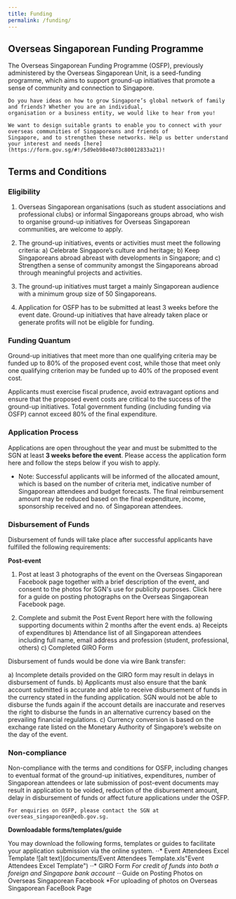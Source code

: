 ```yaml
---
title: Funding
permalink: /funding/
---
```

## Overseas Singaporean Funding Programme

The Overseas Singaporean Funding Programme (OSFP), previously administered by the Overseas Singaporean Unit, is a seed-funding programme, which aims to support ground-up initiatives that promote a sense of community and connection to Singapore.

    Do you have ideas on how to grow Singapore’s global network of family and friends? Whether you are an individual,
    organisation or a business entity, we would like to hear from you! 
    
    We want to design suitable grants to enable you to connect with your overseas communities of Singaporeans and friends of
    Singapore, and to strengthen these networks. Help us better understand your interest and needs [here]       (https://form.gov.sg/#!/5d9eb98e4073c80012833a21)!

## Terms and Conditions
### Eligibility

1.  Overseas Singaporean organisations (such as student associations and professional clubs) or informal Singaporeans groups
    abroad, who wish to organise ground-up initiatives for Overseas Singaporean communities, are welcome to apply.

2.	The ground-up initiatives, events or activities must meet the following criteria:
a)	Celebrate Singapore’s culture and heritage;
b)	Keep Singaporeans abroad abreast with developments in Singapore; and
c)	Strengthen a sense of community amongst the Singaporeans abroad through meaningful projects and activities.

3.	The ground-up initiatives must target a mainly Singaporean audience with a minimum group size of 50 Singaporeans.

4.	Application for OSFP has to be submitted at least 3 weeks before the event date. Ground-up initiatives that have already
    taken place or generate profits will not be eligible for funding.
    
### Funding Quantum

Ground-up initiatives that meet more than one qualifying criteria may be funded up to 80% of the proposed event cost,
while those that meet only one qualifying criterion may be funded up to 40% of the proposed event cost. 

Applicants must exercise fiscal prudence, avoid extravagant options and ensure that the proposed event costs are critical
to the success of the ground-up initiatives. Total government funding (including funding via OSFP) cannot exceed 80% of
the final expenditure.
    
### Application Process
    
Applications are open throughout the year and must be submitted to the SGN at least **3 weeks before the event**. Please       access the application form here and follow the steps below if you wish to apply. 
    
*   Note: Successful applicants will be informed of the allocated amount, which is based on the number of criteria met,
    indicative number of Singaporean attendees and budget forecasts. The final reimbursement amount may be reduced based on
    the final expenditure, income, sponsorship received and no. of Singaporean attendees.
    
### Disbursement of Funds

Disbursement of funds will take place after successful applicants have fulfilled the following requirements:

**Post-event**

1.	Post at least 3 photographs of the event on the Overseas Singaporean Facebook page together with a brief description of
    the event, and consent to the photos for SGN's use for publicity purposes. Click here for a guide on posting photographs
    on the Overseas Singaporean Facebook page.
    
2.	Complete and submit the Post Event Report here with the following supporting documents within 2 months after the event
    ends.
a)	Receipts of expenditures
b)	Attendance list of all Singaporean attendees including full name, email address and profession (student, professional,
    others)
c)	Completed GIRO Form

Disbursement of funds would be done via wire Bank transfer:

a)	Incomplete details provided on the GIRO form may result in delays in disbursement of funds.
b)	Applicants must also ensure that the bank account submitted is accurate and able to receive disbursement of funds in the
    currency stated in the funding application. SGN would not be able to disburse the funds again if the account details are
    inaccurate and reserves the right to disburse the funds in an alternative currency based on the prevailing financial
    regulations.
c)	Currency conversion is based on the exchange rate listed on the Monetary Authority of Singapore’s website on the day of
    the event.
    
### Non-compliance

Non-compliance with the terms and conditions for OSFP, including changes to eventual format of the ground-up initiatives,
expenditures, number of Singaporean attendees or late submission of post-event documents may result in application to be
voided, reduction of the disbursement amount, delay in disbursement of funds or affect future applications under the OSFP.
    
    For enquiries on OSFP, please contact the SGN at overseas_singaporean@edb.gov.sg.

**Downloadable forms/templates/guide**

You may download the following forms, templates or guides to facilitate your application submission via the online system.
⋅⋅* Event Attendees Excel Template
    ![alt text](documents/Event Attendees Template.xls"Event Attendees Excel Template")
⋅⋅* GIRO Form
    *For credit of funds into both a foreign and Singapore bank account
⋅⋅* Guide on Posting Photos on Overseas Singaporean Facebook
    *For uploading of photos on Overseas Singaporean FaceBook Page
